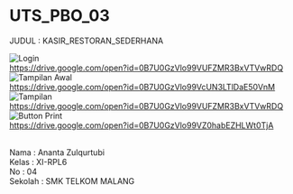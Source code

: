 # UTS_PBO_03
JUDUL : KASIR_RESTORAN_SEDERHANA<br>

![Login](https://drive.google.com/open?id=0B7U0GzVlo99VUFZMR3BxVTVwRDQ)<br>
https://drive.google.com/open?id=0B7U0GzVlo99VUFZMR3BxVTVwRDQ <br>
![Tampilan Awal](https://drive.google.com/open?id=0B7U0GzVlo99VcUN3LTlDaE50VnM)<br>
https://drive.google.com/open?id=0B7U0GzVlo99VcUN3LTlDaE50VnM <br>
![Tampilan](https://drive.google.com/open?id=0B7U0GzVlo99VUFZMR3BxVTVwRDQ)<br>
https://drive.google.com/open?id=0B7U0GzVlo99VUFZMR3BxVTVwRDQ <br>
![Button Print](https://drive.google.com/open?id=0B7U0GzVlo99VZ0habEZHLWt0TjA)<br>
https://drive.google.com/open?id=0B7U0GzVlo99VZ0habEZHLWt0TjA <br>

<br>
Nama : Ananta Zulqurtubi <br>
Kelas : XI-RPL6<br>
No : 04<br>
Sekolah : SMK TELKOM MALANG<br>
